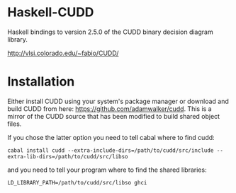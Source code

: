 # Haskell-CUDD

Haskell bindings to version 2.5.0 of the CUDD binary decision diagram library.

http://vlsi.colorado.edu/~fabio/CUDD/

# Installation

Either install CUDD using your system's package manager or download and build CUDD from here: https://github.com/adamwalker/cudd. This is a mirror of the CUDD source that has been modified to build shared object files.

If you chose the latter option you need to tell cabal where to find cudd:

`cabal install cudd --extra-include-dirs=/path/to/cudd/src/include --extra-lib-dirs=/path/to/cudd/src/libso`

and you need to tell your program where to find the shared libraries:

`LD_LIBRARY_PATH=/path/to/cudd/src/libso ghci`
